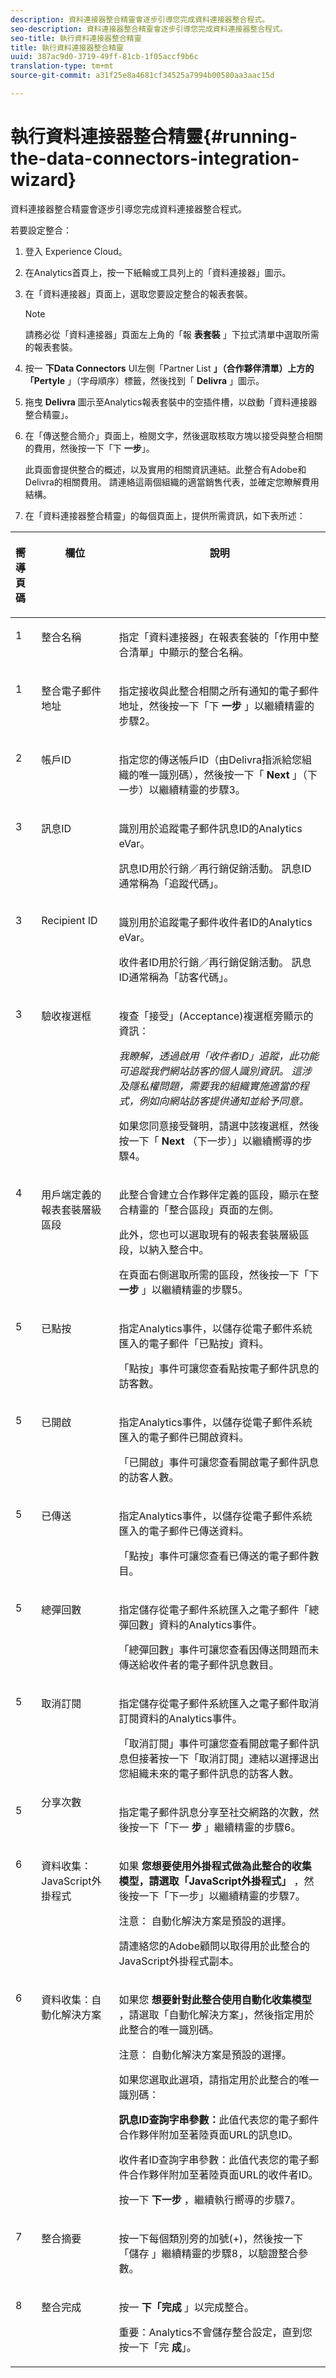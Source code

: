 ```yaml
---
description: 資料連接器整合精靈會逐步引導您完成資料連接器整合程式。
seo-description: 資料連接器整合精靈會逐步引導您完成資料連接器整合程式。
seo-title: 執行資料連接器整合精靈
title: 執行資料連接器整合精靈
uuid: 387ac9d0-3719-49ff-81cb-1f05accf9b6c
translation-type: tm+mt
source-git-commit: a31f25e8a4681cf34525a7994b00580aa3aac15d

---
```



# 執行資料連接器整合精靈{#running-the-data-connectors-integration-wizard}

資料連接器整合精靈會逐步引導您完成資料連接器整合程式。

若要設定整合：

1. 登入 Experience Cloud。
1. 在Analytics首頁上，按一下紙輪或工具列上的「資料連接器」圖示。
1. 在「資料連接器」頁面上，選取您要設定整合的報表套裝。

   >[!NOTE]
   >
   >請務必從「資料連接器」頁面左上角的「報 **表套裝** 」下拉式清單中選取所需的報表套裝。

1. 按一 **下Data Connectors** UI左側「Partner List **」（合作夥伴清單）上方的「Pertyle** 」（字母順序）標籤，然後找到「 **Delivra** 」圖示。
1. 拖曳 **Delivra** 圖示至Analytics報表套裝中的空插件槽，以啟動「資料連接器整合精靈」。
1. 在「傳送整合簡介」頁面上，檢閱文字，然後選取核取方塊以接受與整合相關的費用，然後按一下「下 **一步**」。

   此頁面會提供整合的概述，以及實用的相關資訊連結。此整合有Adobe和Delivra的相關費用。 請連絡這兩個組織的適當銷售代表，並確定您瞭解費用結構。
1. 在「資料連接器整合精靈」的每個頁面上，提供所需資訊，如下表所述：

<table id="table_74EC1EEBE7A548AB878AA40187EBCD30"> 
 <thead> 
  <tr valign="top"> 
   <th colname="col1" valign="top" align="left" class="entry"> <p><b>嚮導頁碼</b> </p> </th> 
   <th colname="col2" class="entry"> <p><b>欄位</b> </p> </th> 
   <th colname="col3" class="entry"> <p><b>說明</b> </p> </th> 
  </tr>
 </thead>
 <tbody> 
  <tr valign="top"> 
   <td colname="col1"> <p>1 </p> </td> 
   <td colname="col2" valign="top" align="left"> <p>整合名稱 </p> </td> 
   <td colname="col3"> <p>指定「資料連接器」在報表套裝的「作用中整合清單」中顯示的整合名稱。 </p> </td> 
  </tr> 
  <tr valign="top"> 
   <td colname="col1"> <p>1 </p> </td> 
   <td colname="col2"> <p>整合電子郵件地址 </p> </td> 
   <td colname="col3"> <p>指定接收與此整合相關之所有通知的電子郵件地址，然後按一下「下 <b>一步</b> 」以繼續精靈的步驟2。 </p> </td> 
  </tr> 
  <tr valign="top"> 
   <td colname="col1"> <p>2 </p> </td> 
   <td colname="col2"> <p>帳戶ID </p> </td> 
   <td colname="col3"> <p>指定您的傳送帳戶ID（由Delivra指派給您組織的唯一識別碼），然後按一下「 <b>Next</b> 」（下一步）以繼續精靈的步驟3。 </p> </td> 
  </tr> 
  <tr valign="top"> 
   <td colname="col1"> <p>3 </p> </td> 
   <td colname="col2"> <p>訊息ID </p> </td> 
   <td colname="col3"> <p>識別用於追蹤電子郵件訊息ID的Analytics eVar。 </p> <p>訊息ID用於行銷／再行銷促銷活動。 訊息ID通常稱為「追蹤代碼」。 </p> </td> 
  </tr> 
  <tr valign="top"> 
   <td colname="col1"> <p>3 </p> </td> 
   <td colname="col2"> <p>Recipient ID </p> </td> 
   <td colname="col3"> <p>識別用於追蹤電子郵件收件者ID的Analytics eVar。 </p> <p>收件者ID用於行銷／再行銷促銷活動。 訊息ID通常稱為「訪客代碼」。 </p> </td> 
  </tr> 
  <tr valign="top"> 
   <td colname="col1"> <p>3 </p> </td> 
   <td colname="col2"> <p>驗收複選框 </p> </td> 
   <td colname="col3"> <p>複查「接受」(Acceptance)複選框旁顯示的資訊： </p> <p><i>我瞭解，透過啟用「收件者ID」追蹤，此功能可追蹤我們網站訪客的個人識別資訊。 這涉及隱私權問題，需要我的組織實施適當的程式，例如向網站訪客提供通知並給予同意。 </i> </p> <p>如果您同意接受聲明，請選中該複選框，然後按一下「 <b>Next</b> （下一步）」以繼續嚮導的步驟4。 </p> </td> 
  </tr> 
  <tr valign="top"> 
   <td colname="col1"> <p>4 </p> </td> 
   <td colname="col2"> <p>用戶端定義的報表套裝層級區段 </p> </td> 
   <td colname="col3"> <p>此整合會建立合作夥伴定義的區段，顯示在整合精靈的「整合區段」頁面的左側。 </p> <p>此外，您也可以選取現有的報表套裝層級區段，以納入整合中。 </p> <p>在頁面右側選取所需的區段，然後按一下「下 <b>一步</b> 」以繼續精靈的步驟5。 </p> </td> 
  </tr> 
  <tr valign="top"> 
   <td colname="col1"> <p>5 </p> </td> 
   <td colname="col2"> <p>已點按 </p> </td> 
   <td colname="col3"> <p>指定Analytics事件，以儲存從電子郵件系統匯入的電子郵件「已點按」資料。 </p> <p>「點按」事件可讓您查看點按電子郵件訊息的訪客數。 </p> </td> 
  </tr> 
  <tr valign="top"> 
   <td colname="col1"> <p>5 </p> </td> 
   <td colname="col2"> <p>已開啟 </p> </td> 
   <td colname="col3"> <p>指定Analytics事件，以儲存從電子郵件系統匯入的電子郵件已開啟資料。 </p> <p>「已開啟」事件可讓您查看開啟電子郵件訊息的訪客人數。 </p> </td> 
  </tr> 
  <tr valign="top"> 
   <td colname="col1"> <p>5 </p> </td> 
   <td colname="col2"> <p>已傳送 </p> </td> 
   <td colname="col3"> <p>指定Analytics事件，以儲存從電子郵件系統匯入的電子郵件已傳送資料。 </p> <p>「點按」事件可讓您查看已傳送的電子郵件數目。 </p> </td> 
  </tr> 
  <tr valign="top"> 
   <td colname="col1"> <p>5 </p> </td> 
   <td colname="col2"> <p>總彈回數 </p> </td> 
   <td colname="col3"> <p>指定儲存從電子郵件系統匯入之電子郵件「總彈回數」資料的Analytics事件。 </p> <p>「總彈回數」事件可讓您查看因傳送問題而未傳送給收件者的電子郵件訊息數目。 </p> </td> 
  </tr> 
  <tr valign="top"> 
   <td colname="col1"> <p>5 </p> </td> 
   <td colname="col2"> <p>取消訂閱 </p> </td> 
   <td colname="col3"> <p>指定儲存從電子郵件系統匯入之電子郵件取消訂閱資料的Analytics事件。 </p> <p>「取消訂閱」事件可讓您查看開啟電子郵件訊息但接著按一下「取消訂閱」連結以選擇退出您組織未來的電子郵件訊息的訪客人數。 </p> </td> 
  </tr> 
  <tr valign="top"> 
   <td colname="col1"> <p>5 </p> </td> 
   <td colname="col2"> 分享次數 </td> 
   <td colname="col3"> <p>指定電子郵件訊息分享至社交網路的次數，然後按一下「下一 <b>步</b> 」繼續精靈的步驟6。 </p> </td> 
  </tr> 
  <tr valign="top"> 
   <td colname="col1"> <p>6 </p> </td> 
   <td colname="col2"> <p>資料收集：JavaScript外掛程式 </p> </td> 
   <td colname="col3"> <p>如果 <b>您想要使用外掛程式做為此整合的收集模型，請選取「JavaScript外掛程式」</b><b></b> ，然後按一下「下一步」以繼續精靈的步驟7。 </p> <p> <p>注意： 自動化解決方案是預設的選擇。 </p> </p> <p>請連絡您的Adobe顧問以取得用於此整合的JavaScript外掛程式副本。 </p> </td> 
  </tr> 
  <tr valign="top"> 
   <td colname="col1"> <p>6 </p> </td> 
   <td colname="col2"> <p>資料收集：自動化解決方案 </p> </td> 
   <td colname="col3"> <p>如果您 <b>想要針對此整合使用自動化收集模型</b> ，請選取「自動化解決方案」，然後指定用於此整合的唯一識別碼。 </p> <p> <p>注意： 自動化解決方案是預設的選擇。 </p> </p> <p>如果您選取此選項，請指定用於此整合的唯一識別碼： </p> <p><b>訊息ID查詢字串參數：</b>此值代表您的電子郵件合作夥伴附加至著陸頁面URL的訊息ID。 </p> <p><b></b> 收件者ID查詢字串參數：此值代表您的電子郵件合作夥伴附加至著陸頁面URL的收件者ID。 </p> <p>按一下 <b>下一步</b> ，繼續執行嚮導的步驟7。 </p> </td> 
  </tr> 
  <tr valign="top"> 
   <td colname="col1"> <p>7 </p> </td> 
   <td colname="col2"> <p>整合摘要 </p> </td> 
   <td colname="col3"> <p>按一下每個類別旁的加號(+)，然後按一下「儲存 <b></b> 」繼續精靈的步驟8，以驗證整合參數。 </p> </td> 
  </tr> 
  <tr valign="top"> 
   <td colname="col1"> <p>8 </p> </td> 
   <td colname="col2"> <p>整合完成 </p> </td> 
   <td colname="col3"> <p>按一 <b>下「完成</b> 」以完成整合。 </p> <p><b></b> 重要：Analytics不會儲存整合設定，直到您按一下「完 <b>成</b>」。 </p> </td> 
  </tr> 
 </tbody> 
</table>
